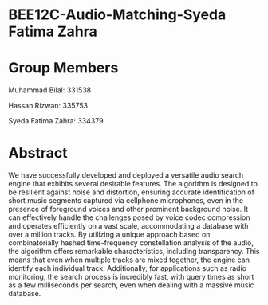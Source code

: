 # BEE12C-Audio-Matching-Syeda Fatima Zahra

# Group Members

Muhammad Bilal: 331538

Hassan Rizwan:   335753

Syeda Fatima Zahra: 334379
 
# Abstract

We have successfully developed and deployed a versatile audio search engine that exhibits several desirable features. The algorithm is designed to be resilient against noise and distortion, ensuring accurate identification of short music segments captured via cellphone microphones, even in the presence of foreground voices and other prominent background noise. It can effectively handle the challenges posed by voice codec compression and operates efficiently on a vast scale, accommodating a database with over a million tracks. By utilizing a unique approach based on combinatorially hashed time-frequency constellation analysis of the audio, the algorithm offers remarkable characteristics, including transparency. This means that even when multiple tracks are mixed together, the engine can identify each individual track. Additionally, for applications such as radio monitoring, the search process is incredibly fast, with query times as short as a few milliseconds per search, even when dealing with a massive music database.
